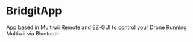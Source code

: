 # BridgitApp
App based in Multiwii Remote and EZ-GUI to control your Drone Running Multiwii via Bluetooth
